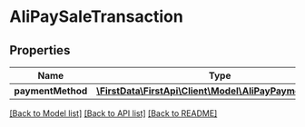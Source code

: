 # AliPaySaleTransaction

## Properties
Name | Type | Description | Notes
------------ | ------------- | ------------- | -------------
**paymentMethod** | [**\FirstData\FirstApi\Client\Model\AliPayPaymentMethod**](AliPayPaymentMethod.md) |  | 

[[Back to Model list]](../README.md#documentation-for-models) [[Back to API list]](../README.md#documentation-for-api-endpoints) [[Back to README]](../README.md)


